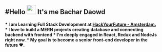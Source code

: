 <h2>#Hello <img src="https://raw.githubusercontent.com/MartinHeinz/MartinHeinz/master/wave.gif" width="30px"> It's me Bachar Daowd</h2>
<h4 style="position: 0px auto"> 
* I am Learning Full Stack Development at <a href="https://github.com/orgs/HackYourFuture/dashboard">HackYourFuture - Amsterdam.</a> 
* I love to build a MERN projects creating database and connecting backend with frontend
* I'm deeply engaged in React, Redux and NodeJs right now.
* My goal is to become a senior front-end developer in the future ❤️. </h4>


